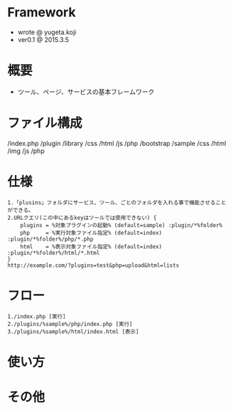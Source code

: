 # Framework
- wrote  @ yugeta.koji
- ver0.1 @ 2015.3.5


# 概要
- ツール、ページ、サービスの基本フレームワーク

# ファイル構成

/index.php
/plugin
    /library
        /css
        /html
        /js
        /php
    /bootstrap
    /sample
        /css
        /html
        /img
        /js
        /php


# 仕様
    1.「plusins」フォルダにサービス、ツール、ごとのフォルダを入れる事で機能させることができる。
    2.URLクエリ(この中にあるkeyはツールでは使用できない) {
        plugins = %対象プラグインの起動% (default=sample) :plugin/*%folder%
        php     = %実行対象ファイル指定% (default=index)  :plugin/*%folder%/php/*.php
        html    = %表示対象ファイル指定% (default=index)  :plugin/*%folder%/html/*.html
    }
    http://example.com/?plugins=test&php=upload&html=lists

# フロー
    1./index.php [実行]
    2./plugins/%sample%/php/index.php [実行]
    3./plugins/%sample%/html/index.html [表示]

# 使い方




# その他
